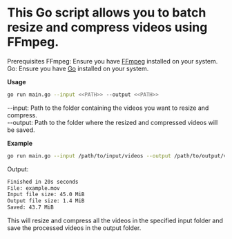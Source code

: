 # This Go script allows you to batch resize and compress videos using FFmpeg.

Prerequisites
FFmpeg: Ensure you have [FFmpeg](https://www.ffmpeg.org/) installed on your system.
Go: Ensure you have [Go](https://go.dev/) installed on your system.

**Usage**

```bash
go run main.go --input <<PATH>> --output <<PATH>>
```

--input: Path to the folder containing the videos you want to resize and compress.<br>
--output: Path to the folder where the resized and compressed videos will be saved.

**Example**

```bash
go run main.go --input /path/to/input/videos --output /path/to/output/videos
```

Output:

```bash
Finished in 20s seconds
File: example.mov
Input file size: 45.0 MiB
Output file size: 1.4 MiB
Saved: 43.7 MiB
```

This will resize and compress all the videos in the specified input folder and save the processed videos in the output folder.
